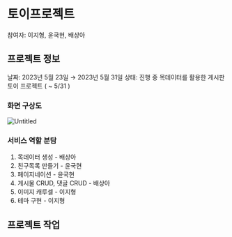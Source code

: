 # 토이프로젝트

참여자: 이지형, 윤국현, 배상아

## 프로젝트 정보

날짜: 2023년 5월 23일 → 2023년 5월 31일
상태: 진행 중
목데이터를 활용한 게시판 토이 프로젝트 ( ~ 5/31 )

### 화면 구상도

![Untitled](https://github.com/KIT-Frontend-Team2/week11-pair1-ToyProject/assets/115636461/a9aefaff-1448-4982-aa80-c10d164351ca)

### 서비스 역할 분담

1. 목데이터 생성 - 배상아
2. 친구목록 만들기 - 윤국현
3. 페이지네이션 - 윤국현
4. 게시물 CRUD, 댓글 CRUD - 배상아
5. 이미지 캐루셀 - 이지형
6. 테마 구현 - 이지형

## 프로젝트 작업
